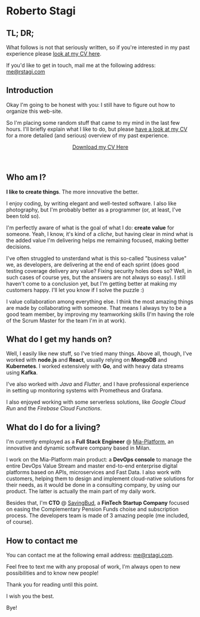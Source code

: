 # Roberto Stagi

## TL; DR;

What follows is not that seriously written, so if you're interested in my past experience please [look at my CV here](cv_StagiRoberto.pdf).

If you'd like to get in touch, mail me at the following address: [me@rstagi.com](mailto:me@rstagi.com)

## Introduction

Okay I'm going to be honest with you: I still have to figure out how to organize this web-site.

So I'm placing some random stuff that came to my mind in the last few hours.
I'll briefly explain what I like to do, but please [have a look at my CV](cv_StagiRoberto.pdf) for a more detailed (and serious) overview of my past experience.

<p style="text-align: center"><a href="cv_StagiRoberto.pdf" download>Download my CV Here</a></p>
<br>

## Who am I?
**I like to create things**.  The more innovative the better.

I enjoy coding, by writing elegant and well-tested software.
I also like photography, but I'm probably better as a programmer (or, at least, I've been told so).

I'm perfectly aware of what is the goal of what I do: **create value** for someone.
Yeah, I know, it's kind of a *cliche*, but having clear in mind what is the added value I'm delivering helps me remaining focused, making better decisions.

I've often struggled to unsterdand what is this so-called "business value" we, as developers, are delivering at the end of each sprint (does good testing coverage delivery any value? Fixing security holes does so? Well, in such cases of course yes, but the answers are not always so easy).
I still haven't come to a conclusion yet, but I'm getting better at making my customers happy. I'll let you know if I solve the puzzle :)

I value collaboration among everything else. I think the most amazing things are made by collaborating with someone.
That means I always try to be a good team member, by improving my teamworking skills (I'm having the role of the Scrum Master for the team I'm in at work).

## What do I get my hands on?
Well, I easily like new stuff, so I've tried many things.
Above all, though, I've worked with **node.js** and **React**, usually relying on **MongoDB** and **Kubernetes**.
I worked extensively with **Go**, and with heavy data streams using **Kafka**.

I've also worked with *Java* and  *Flutter*, and I have professional experience in setting up monitoring systems with Prometheus and Grafana.

I also enjoyed working with some serverless solutions, like *Google Cloud Run* and the *Firebase Cloud Functions*.

## What do I do for a living?
I'm currently employed as a **Full Stack Engineer** @ [Mia-Platform](https://mia-platform.eu), an innovative and dynamic software company based in Milan.

I work on the Mia-Platform main product: a **DevOps console** to manage the entire DevOps Value Stream and master end-to-end enterprise digital platforms based on APIs, microservices and Fast Data.
I also work with customers, helping them to design and implement cloud-native solutions for their needs, as it would be done in a consulting company, by using our product.
The latter is actually the main part of my daily work.

Besides that, I'm **CTO** @ [SavingBud](https://www.savingbud.com), a **FinTech Startup Company** focused on easing the Complementary Pension Funds choise and subscription process. The developers team is made of 3 amazing people (me included, of course).

## How to contact me
You can contact me at the following email address: [me@rstagi.com](mailto:me@rstagi.com).

Feel free to text me with any proposal of work, I'm always open to new possibilities and to know new people!


Thank you for reading until this point.

I wish you the best.

Bye!
